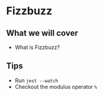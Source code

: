 # Fizzbuzz

## What we will cover

* What is Fizzbuzz?

## Tips

* Run `jest --watch`
* Checkout the modulus operator `%`
